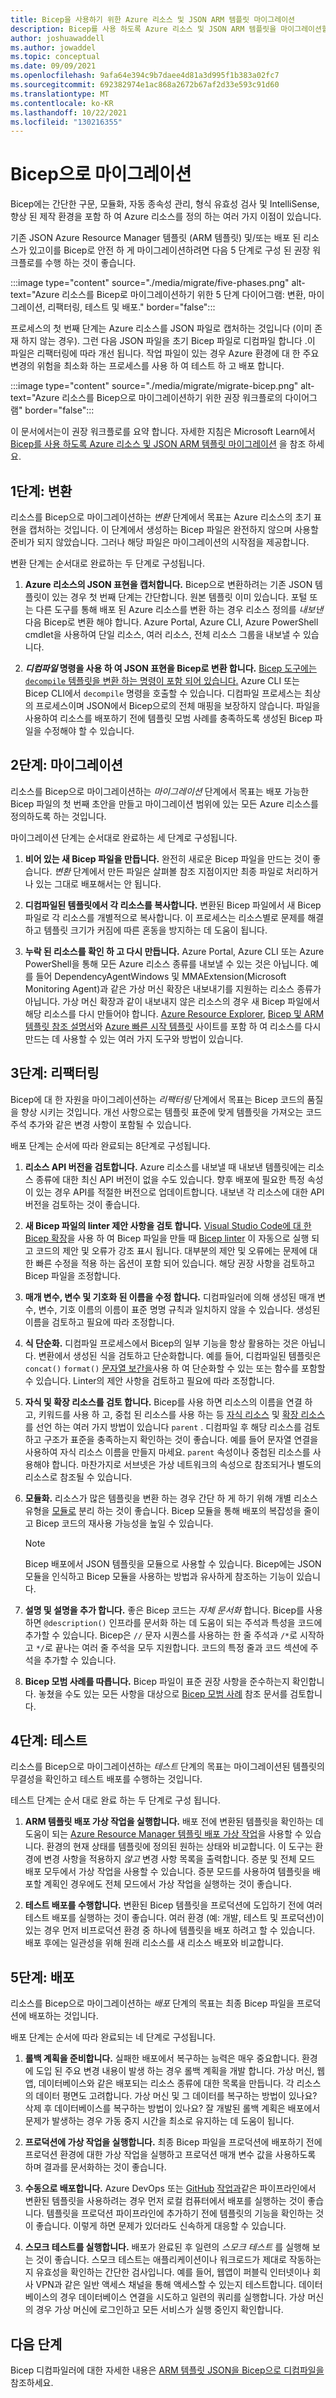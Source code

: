 ```yaml
---
title: Bicep을 사용하기 위한 Azure 리소스 및 JSON ARM 템플릿 마이그레이션
description: Bicep를 사용 하도록 Azure 리소스 및 JSON ARM 템플릿을 마이그레이션할 때 권장 되는 워크플로를 설명 합니다.
author: joshuawaddell
ms.author: jowaddel
ms.topic: conceptual
ms.date: 09/09/2021
ms.openlocfilehash: 9afa64e394c9b7daee4d81a3d995f1b383a02fc7
ms.sourcegitcommit: 692382974e1ac868a2672b67af2d33e593c91d60
ms.translationtype: MT
ms.contentlocale: ko-KR
ms.lasthandoff: 10/22/2021
ms.locfileid: "130216355"
---
```

# <a name="migrate-to-bicep"></a>Bicep으로 마이그레이션

Bicep에는 간단한 구문, 모듈화, 자동 종속성 관리, 형식 유효성 검사 및 IntelliSense, 향상 된 제작 환경을 포함 하 여 Azure 리소스를 정의 하는 여러 가지 이점이 있습니다.

기존 JSON Azure Resource Manager 템플릿 (ARM 템플릿) 및/또는 배포 된 리소스가 있고이를 Bicep로 안전 하 게 마이그레이션하려면 다음 5 단계로 구성 된 권장 워크플로를 수행 하는 것이 좋습니다.

:::image type="content" source="./media/migrate/five-phases.png" alt-text="Azure 리소스를 Bicep로 마이그레이션하기 위한 5 단계 다이어그램: 변환, 마이그레이션, 리팩터링, 테스트 및 배포." border="false":::

프로세스의 첫 번째 단계는 Azure 리소스를 JSON 파일로 캡처하는 것입니다 (이미 존재 하지 않는 경우). 그런 다음 JSON 파일을 초기 Bicep 파일로 디컴파일 합니다 .이 파일은 리팩터링에 따라 개선 됩니다. 작업 파일이 있는 경우 Azure 환경에 대 한 주요 변경의 위험을 최소화 하는 프로세스를 사용 하 여 테스트 하 고 배포 합니다.

:::image type="content" source="./media/migrate/migrate-bicep.png" alt-text="Azure 리소스를 Bicep으로 마이그레이션하기 위한 권장 워크플로의 다이어그램" border="false":::

이 문서에서는이 권장 워크플로를 요약 합니다. 자세한 지침은 Microsoft Learn에서 [Bicep를 사용 하도록 Azure 리소스 및 JSON ARM 템플릿 마이그레이션](/learn/modules/migrate-azure-resources-bicep/) 을 참조 하세요.

## <a name="phase-1-convert"></a>1단계: 변환

리소스를 Bicep으로 마이그레이션하는 _변환_ 단계에서 목표는 Azure 리소스의 초기 표현을 캡처하는 것입니다. 이 단계에서 생성하는 Bicep 파일은 완전하지 않으며 사용할 준비가 되지 않았습니다. 그러나 해당 파일은 마이그레이션의 시작점을 제공합니다.

변환 단계는 순서대로 완료하는 두 단계로 구성됩니다.

1. **Azure 리소스의 JSON 표현을 캡처합니다.** Bicep으로 변환하려는 기존 JSON 템플릿이 있는 경우 첫 번째 단계는 간단합니다. 원본 템플릿 이미 있습니다. 포털 또는 다른 도구를 통해 배포 된 Azure 리소스를 변환 하는 경우 리소스 정의를 *내보낸* 다음 Bicep로 변환 해야 합니다. Azure Portal, Azure CLI, Azure PowerShell cmdlet을 사용하여 단일 리소스, 여러 리소스, 전체 리소스 그룹을 내보낼 수 있습니다.

1. **_디컴파일_ 명령을 사용 하 여 JSON 표현을 Bicep로 변환 합니다.** [Bicep 도구에는 `decompile` 템플릿을 변환 하는 명령이 포함 되어 있습니다.](decompile.md) Azure CLI 또는 Bicep CLI에서 `decompile` 명령을 호출할 수 있습니다. 디컴파일 프로세스는 최상의 프로세스이며 JSON에서 Bicep으로의 전체 매핑을 보장하지 않습니다. 파일을 사용하여 리소스를 배포하기 전에 템플릿 모범 사례를 충족하도록 생성된 Bicep 파일을 수정해야 할 수 있습니다.

## <a name="phase-2-migrate"></a>2단계: 마이그레이션

리소스를 Bicep으로 마이그레이션하는 _마이그레이션_ 단계에서 목표는 배포 가능한 Bicep 파일의 첫 번째 초안을 만들고 마이그레이션 범위에 있는 모든 Azure 리소스를 정의하도록 하는 것입니다.

마이그레이션 단계는 순서대로 완료하는 세 단계로 구성됩니다.

1. **비어 있는 새 Bicep 파일을 만듭니다.** 완전히 새로운 Bicep 파일을 만드는 것이 좋습니다. _변환_ 단계에서 만든 파일은 살펴볼 참조 지점이지만 최종 파일로 처리하거나 있는 그대로 배포해서는 안 됩니다.

1. **디컴파일된 템플릿에서 각 리소스를 복사합니다.** 변환된 Bicep 파일에서 새 Bicep 파일로 각 리소스를 개별적으로 복사합니다. 이 프로세스는 리소스별로 문제를 해결하고 템플릿 크기가 커짐에 따른 혼동을 방지하는 데 도움이 됩니다.

1. **누락 된 리소스를 확인 하 고 다시 만듭니다.** Azure Portal, Azure CLI 또는 Azure PowerShell을 통해 모든 Azure 리소스 종류를 내보낼 수 있는 것은 아닙니다. 예를 들어 DependencyAgentWindows 및 MMAExtension(Microsoft Monitoring Agent)과 같은 가상 머신 확장은 내보내기를 지원하는 리소스 종류가 아닙니다. 가상 머신 확장과 같이 내보내지 않은 리소스의 경우 새 Bicep 파일에서 해당 리소스를 다시 만들어야 합니다. [Azure Resource Explorer](../templates/export-template-portal.md?azure-portal=true), [Bicep 및 ARM 템플릿 참조 설명서](/azure/templates/?azure-portal=true)와 [Azure 빠른 시작 템플릿](https://azure.microsoft.com/resources/templates?azure-portal=true) 사이트를 포함 하 여 리소스를 다시 만드는 데 사용할 수 있는 여러 가지 도구와 방법이 있습니다.

## <a name="phase-3-refactor"></a>3단계: 리팩터링

Bicep에 대 한 자원을 마이그레이션하는 _리팩터링_ 단계에서 목표는 Bicep 코드의 품질을 향상 시키는 것입니다. 개선 사항으로는 템플릿 표준에 맞게 템플릿을 가져오는 코드 주석 추가와 같은 변경 사항이 포함될 수 있습니다.

배포 단계는 순서에 따라 완료되는 8단계로 구성됩니다.

1. **리소스 API 버전을 검토합니다.** Azure 리소스를 내보낼 때 내보낸 템플릿에는 리소스 종류에 대한 최신 API 버전이 없을 수도 있습니다. 향후 배포에 필요한 특정 속성이 있는 경우 API를 적절한 버전으로 업데이트합니다. 내보낸 각 리소스에 대한 API 버전을 검토하는 것이 좋습니다.

1. **새 Bicep 파일의 linter 제안 사항을 검토 합니다.** [Visual Studio Code에 대 한 Bicep 확장](https://marketplace.visualstudio.com/items?itemName=ms-azuretools.vscode-bicep&azure-portal=true)을 사용 하 여 Bicep 파일을 만들 때 [Bicep linter](linter.md) 이 자동으로 실행 되 고 코드의 제안 및 오류가 강조 표시 됩니다. 대부분의 제안 및 오류에는 문제에 대 한 빠른 수정을 적용 하는 옵션이 포함 되어 있습니다. 해당 권장 사항을 검토하고 Bicep 파일을 조정합니다.

1. **매개 변수, 변수 및 기호화 된 이름을 수정 합니다.** 디컴파일러에 의해 생성된 매개 변수, 변수, 기호 이름의 이름이 표준 명명 규칙과 일치하지 않을 수 있습니다. 생성된 이름을 검토하고 필요에 따라 조정합니다.

1. **식 단순화.** 디컴파일 프로세스에서 Bicep의 일부 기능을 항상 활용하는 것은 아닙니다. 변환에서 생성된 식을 검토하고 단순화합니다. 예를 들어, 디컴파일된 템플릿은 `concat()` `format()` [문자열 보간을](bicep-functions-string.md#concat)사용 하 여 단순화할 수 있는 또는 함수를 포함할 수 있습니다. Linter의 제안 사항을 검토하고 필요에 따라 조정합니다.

1. **자식 및 확장 리소스를 검토 합니다.** Bicep를 사용 하면 리소스의 이름을 연결 하 고, 키워드를 사용 하 고, 중첩 된 리소스를 사용 하는 등 [자식 리소스](child-resource-name-type.md) 및 [확장 리소스](scope-extension-resources.md)를 선언 하는 여러 가지 방법이 있습니다 `parent` . 디컴파일 후 해당 리소스를 검토하고 구조가 표준을 충족하는지 확인하는 것이 좋습니다. 예를 들어 문자열 연결을 사용하여 자식 리소스 이름을 만들지 마세요. `parent` 속성이나 중첩된 리소스를 사용해야 합니다. 마찬가지로 서브넷은 가상 네트워크의 속성으로 참조되거나 별도의 리소스로 참조될 수 있습니다.

1. **모듈화.** 리소스가 많은 템플릿을 변환 하는 경우 간단 하 게 하기 위해 개별 리소스 유형을 [모듈로](modules.md) 분리 하는 것이 좋습니다. Bicep 모듈을 통해 배포의 복잡성을 줄이고 Bicep 코드의 재사용 가능성을 높일 수 있습니다.

    > [!NOTE]
    > Bicep 배포에서 JSON 템플릿을 모듈으로 사용할 수 있습니다. Bicep에는 JSON 모듈을 인식하고 Bicep 모듈을 사용하는 방법과 유사하게 참조하는 기능이 있습니다.

1. **설명 및 설명을 추가 합니다.** 좋은 Bicep 코드는 _자체 문서화_ 합니다. Bicep를 사용 하면 `@description()` 인프라를 문서화 하는 데 도움이 되는 주석과 특성을 코드에 추가할 수 있습니다. Bicep은 `//` 문자 시퀀스를 사용하는 한 줄 주석과 `/*`로 시작하고 `*/`로 끝나는 여러 줄 주석을 모두 지원합니다. 코드의 특정 줄과 코드 섹션에 주석을 추가할 수 있습니다.

1. **Bicep 모범 사례를 따릅니다.** Bicep 파일이 표준 권장 사항을 준수하는지 확인합니다. 놓쳤을 수도 있는 모든 사항을 대상으로 [Bicep 모범 사례](best-practices.md) 참조 문서를 검토합니다.

## <a name="phase-4-test"></a>4단계: 테스트

리소스를 Bicep으로 마이그레이션하는 _테스트_ 단계의 목표는 마이그레이션된 템플릿의 무결성을 확인하고 테스트 배포를 수행하는 것입니다.

테스트 단계는 순서 대로 완료 하는 두 단계로 구성 됩니다.

1. **ARM 템플릿 배포 가상 작업을 실행합니다.** 배포 전에 변환된 템플릿을 확인하는 데 도움이 되는 [Azure Resource Manager 템플릿 배포 가상 작업](../templates/deploy-what-if.md)을 사용할 수 있습니다. 환경의 현재 상태를 템플릿에 정의된 원하는 상태와 비교합니다. 이 도구는 환경에 변경 사항을 적용하지 *않고* 변경 사항 목록을 출력합니다. 증분 및 전체 모드 배포 모두에서 가상 작업을 사용할 수 있습니다. 증분 모드를 사용하여 템플릿을 배포할 계획인 경우에도 전체 모드에서 가상 작업을 실행하는 것이 좋습니다.

1. **테스트 배포를 수행합니다.** 변환된 Bicep 템플릿을 프로덕션에 도입하기 전에 여러 테스트 배포를 실행하는 것이 좋습니다. 여러 환경 (예: 개발, 테스트 및 프로덕션)이 있는 경우 먼저 비프로덕션 환경 중 하나에 템플릿을 배포 하려고 할 수 있습니다. 배포 후에는 일관성을 위해 원래 리소스를 새 리소스 배포와 비교합니다.

## <a name="phase-5-deploy"></a>5단계: 배포

리소스를 Bicep으로 마이그레이션하는 _배포_ 단계의 목표는 최종 Bicep 파일을 프로덕션에 배포하는 것입니다.

배포 단계는 순서에 따라 완료되는 네 단계로 구성됩니다.

1. **롤백 계획을 준비합니다.** 실패한 배포에서 복구하는 능력은 매우 중요합니다. 환경에 도입 된 주요 변경 내용이 발생 하는 경우 롤백 계획을 개발 합니다. 가상 머신, 웹앱, 데이터베이스와 같은 배포되는 리소스 종류에 대한 목록을 만듭니다. 각 리소스의 데이터 평면도 고려합니다. 가상 머신 및 그 데이터를 복구하는 방법이 있나요? 삭제 후 데이터베이스를 복구하는 방법이 있나요? 잘 개발된 롤백 계획은 배포에서 문제가 발생하는 경우 가동 중지 시간을 최소로 유지하는 데 도움이 됩니다.

1. **프로덕션에 가상 작업을 실행합니다.** 최종 Bicep 파일을 프로덕션에 배포하기 전에 프로덕션 환경에 대한 가상 작업을 실행하고 프로덕션 매개 변수 값을 사용하도록 하며 결과를 문서화하는 것이 좋습니다.

1. **수동으로 배포합니다.** Azure DevOps 또는 [GitHub](add-template-to-azure-pipelines.md) [작업과](deploy-github-actions.md)같은 파이프라인에서 변환된 템플릿을 사용하려는 경우 먼저 로컬 컴퓨터에서 배포를 실행하는 것이 좋습니다. 템플릿을 프로덕션 파이프라인에 추가하기 전에 템플릿의 기능을 확인하는 것이 좋습니다. 이렇게 하면 문제가 있더라도 신속하게 대응할 수 있습니다.

1. **스모크 테스트를 실행합니다.** 배포가 완료된 후 일련의 *스모크 테스트* 를 실행해 보는 것이 좋습니다. 스모크 테스트는 애플리케이션이나 워크로드가 제대로 작동하는지 유효성을 확인하는 간단한 검사입니다. 예를 들어, 웹앱이 퍼블릭 인터넷이나 회사 VPN과 같은 일반 액세스 채널을 통해 액세스할 수 있는지 테스트합니다. 데이터베이스의 경우 데이터베이스 연결을 시도하고 일련의 쿼리를 실행합니다. 가상 머신의 경우 가상 머신에 로그인하고 모든 서비스가 실행 중인지 확인합니다.

## <a name="next-steps"></a>다음 단계

Bicep 디컴파일러에 대한 자세한 내용은 [ARM 템플릿 JSON을 Bicep으로 디컴파일을](decompile.md)참조하세요.
